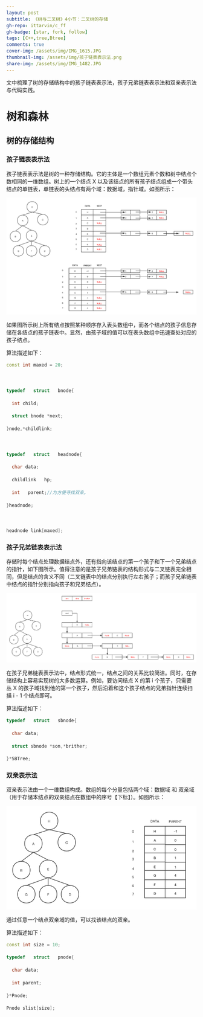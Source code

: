 ```yaml
---
layout: post
subtitle: 《树与二叉树》4小节：二叉树的存储
gh-repo: ittarvin/c_ff
gh-badge: [star, fork, follow]
tags: [C++,tree,Btree]
comments: true
cover-img: /assets/img/IMG_1615.JPG
thumbnail-img: /assets/img/孩子链表表示法.png
share-img: /assets/img/IMG_1482.JPG
---
```

文中梳理了树的存储结构中的孩子链表表示法，孩子兄弟链表表示法和双亲表示法与代码实践。

# 树和森林
## 树的存储结构
### 孩子链表表示法

孩子链表表示法是树的一种存储结构。它的主体是一个数组元素个数和树中结点个数相同的一维数组。树上的一个结点 X 以及该结点的所有孩子结点组成一个带头结点的单链表，单链表的头结点有两个域：数据域，指针域。如图所示：

![孩子链表表示法.png](/assets/img/孩子链表表示法.png)

如果图所示树上所有结点按照某种顺序存入表头数组中，而各个结点的孩子信息存储在各结点的孩子链表中。显然，由孩子域的值可以在表头数组中迅速查处对应的孩子结点。

算法描述如下：

```cpp
const int maxed = 20;

  

typedef   struct   bnode{

  int child;

  struct bnode *next;

}node,*childlink;

  

typedef   struct   headnode{

  char data;

  childlink   hp;

  int   parent;//为方便寻找双亲。

}headnode;

  

headnode link[maxed];
```
### 孩子兄弟链表表示法

存储时每个结点处理数据结点外，还有指向该结点的第一个孩子和下一个兄弟结点的指针，如下图所示。值得注意的是孩子兄弟链表的结构形式与二叉链表完全相同，但是结点的含义不同（二叉链表中的结点分别执行左右孩子；而孩子兄弟链表中结点的指针分别指向孩子和兄弟结点）。

![孩子兄弟链表表示法.png](/assets/img/孩子兄弟链表表示法.png)

在孩子兄弟链表表示法中，结点形式统一，结点之间的关系比较简洁。同时，在存储结构上容易实现树的大多数运算。例如，要访问结点 X 的第 i 个孩子，只需要丛 X 的孩子域找到他的第一个孩子，然后沿着和这个孩子结点的兄弟指针连续扫描 i - 1 个结点即可。

算法描述如下：

```cpp
typedef   struct   sbnode{

  char data;

  struct sbnode *son,*brither;

}*SBTree;
```
### 双亲表示法
双亲表示法由一个一维数组构成。数组的每个分量包括两个域：数据域 和 双亲域（用于存储本结点的双亲结点在数组中的序号【下标】）。如图所示：

![双亲表示法.png](/assets/img/双亲表示法.png)

通过任意一个结点双亲域的值，可以找该结点的双亲。

算法描述如下：

```cpp
const int size = 10;

typedef   struct   pnode{

  char data;

  int parent;

}*Pnode;

Pnode slist[size];
```
